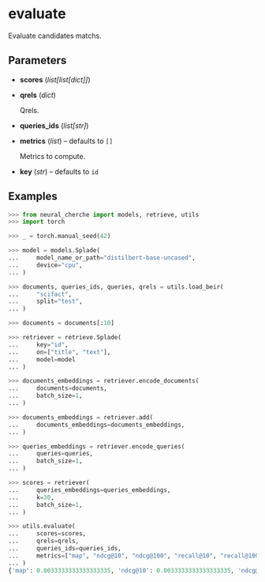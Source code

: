 # evaluate

Evaluate candidates matchs.



## Parameters

- **scores** (*list[list[dict]]*)

- **qrels** (*dict*)

    Qrels.

- **queries_ids** (*list[str]*)

- **metrics** (*list*) – defaults to `[]`

    Metrics to compute.

- **key** (*str*) – defaults to `id`



## Examples

```python
>>> from neural_cherche import models, retrieve, utils
>>> import torch

>>> _ = torch.manual_seed(42)

>>> model = models.Splade(
...     model_name_or_path="distilbert-base-uncased",
...     device="cpu",
... )

>>> documents, queries_ids, queries, qrels = utils.load_beir(
...     "scifact",
...     split="test",
... )

>>> documents = documents[:10]

>>> retriever = retrieve.Splade(
...     key="id",
...     on=["title", "text"],
...     model=model
... )

>>> documents_embeddings = retriever.encode_documents(
...     documents=documents,
...     batch_size=1,
... )

>>> documents_embeddings = retriever.add(
...     documents_embeddings=documents_embeddings,
... )

>>> queries_embeddings = retriever.encode_queries(
...     queries=queries,
...     batch_size=1,
... )

>>> scores = retriever(
...     queries_embeddings=queries_embeddings,
...     k=30,
...     batch_size=1,
... )

>>> utils.evaluate(
...     scores=scores,
...     qrels=qrels,
...     queries_ids=queries_ids,
...     metrics=["map", "ndcg@10", "ndcg@100", "recall@10", "recall@100"]
... )
{'map': 0.0033333333333333335, 'ndcg@10': 0.0033333333333333335, 'ndcg@100': 0.0033333333333333335, 'recall@10': 0.0033333333333333335, 'recall@100': 0.0033333333333333335}
```

